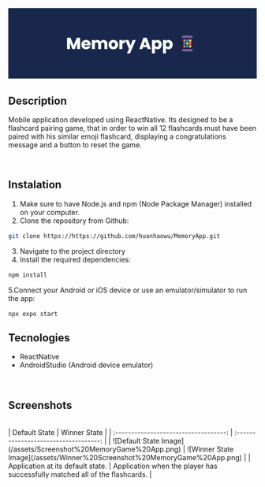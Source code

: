 <img src="/assets/MemoryApp banner.png" alt="Blue banner for memory mobile app">

<br>

## Description 
Mobile application developed using ReactNative. Its designed to be a flashcard pairing game, that in order to win all 12 flashcards must have been paired with his similar emoji flashcard, displaying a congratulations message and a button to reset the game. 

<br>

## Instalation
1. Make sure to have Node.js and npm (Node Package Manager) installed on your computer.
2. Clone the repository from Github:
```bash
git clone https://https://github.com/huanhaowu/MemoryApp.git
```
3. Navigate to the project directory
4. Install the required dependencies:
```bash
npm install
```
5.Connect your Android or iOS device or use an emulator/simulator to run the app:
```
npx expo start
```
## Tecnologies
- ReactNative
- AndroidStudio (Android device emulator)

<br>

## Screenshots
<br>
| Default State                          | Winner State                          |
| :-----------------------------------: | :-----------------------------------: |
| ![Default State Image](/assets/Screenshot%20MemoryGame%20App.png) | ![Winner State Image](/assets/Winner%20Screenshot%20MemoryGame%20App.png) |
| Application at its default state.     | Application when the player has successfully matched all of the flashcards. |

